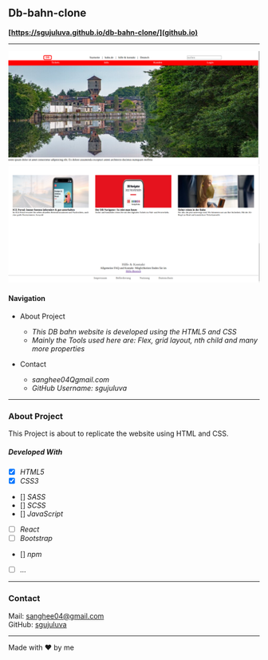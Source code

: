 ## Db-bahn-clone


**[https://sgujuluva.github.io/db-bahn-clone/](github.io)**

---

![Screenshot from Project](./img/db-landing-pg.png)
![Screenshot from Project](./img/container-page-footer.png)

#### Navigation

- About Project
  - _This DB bahn website is developed using the HTML5 and CSS_
  - _Mainly the Tools used here are:
  Flex, grid layout, nth child and many more properties_

- Contact
  - _sanghee04Qgmail.com_
  - _GitHub Username: sgujuluva_
  
---

### About Project

This Project is about to replicate the website using HTML and CSS. 



##### Developed With

- [x] _HTML5_
- [x] _CSS3_
- [] _SASS_
- [] _SCSS_
- [] _JavaScript_
- [ ] _React_
- [ ] _Bootstrap_
- [] _npm_
- [ ] _..._

---

### Contact

Mail: <sanghee04@gmail.com><br>
GitHub: [sgujuluva](https://github.com/)<br>

---



Made with ❤️ by me
